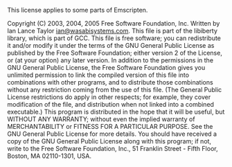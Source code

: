 This license applies to some parts of Emscripten.

   Copyright (C) 2003, 2004, 2005 Free Software Foundation, Inc.
   Written by Ian Lance Taylor <ian@wasabisystems.com>.
   This file is part of the libiberty library, which is part of GCC.
   This file is free software; you can redistribute it and/or modify
   it under the terms of the GNU General Public License as published by
   the Free Software Foundation; either version 2 of the License, or
   (at your option) any later version.
   In addition to the permissions in the GNU General Public License, the
   Free Software Foundation gives you unlimited permission to link the
   compiled version of this file into combinations with other programs,
   and to distribute those combinations without any restriction coming
   from the use of this file.  (The General Public License restrictions
   do apply in other respects; for example, they cover modification of
   the file, and distribution when not linked into a combined
   executable.)
   This program is distributed in the hope that it will be useful,
   but WITHOUT ANY WARRANTY; without even the implied warranty of
   MERCHANTABILITY or FITNESS FOR A PARTICULAR PURPOSE.  See the
   GNU General Public License for more details.
   You should have received a copy of the GNU General Public License
   along with this program; if not, write to the Free Software
   Foundation, Inc., 51 Franklin Street - Fifth Floor, Boston, MA 02110-1301, USA. 
